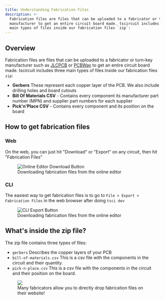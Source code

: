 ```yaml
---
title: Understanding Fabrication Files
description: >-
  Fabrication files are files that can be uploaded to a fabricator or turn-key
  manufacturer to get an entire circuit board made. tscircuit includes three
  main types of files inside our fabrication files `zip`:
---
```


## Overview

Fabrication files are files that can be uploaded to a fabricator or turn-key
manufacturer such as [JLCPCB](https://jlcpcb.com) or [PCBWay](https://pcbway.com) to get an entire circuit board made. tscircuit includes three
main types of files inside our fabrication files `zip`:

- **Gerbers** These represent each copper layer of the PCB. We also include
  drilling holes and board cutouts
- **Bill Of Materials CSV** - Contains every component its manufacturer part number (MPN) and supplier part numbers for each supplier
- **Pick'n'Place CSV** - Contains every component and its position on the board

## How to get fabrication files

### Web

On the web, you can just hit "Download" or "Export" on any circuit, then hit "Fabrication Files"

<figure>
<img src="/img/online-editor-download.png" alt="Online Editor Download Button" />
<figcaption>Downloading fabrication files from the online editor</figcaption>
</figure>

### CLI

The easiest way to get fabrication files is to go to `File > Export > Fabrication Files`
in the web browser after doing `tsci dev`

<figure>
<img src="/img/tsci-dev-export.png" alt="CLI Export Button" />
<figcaption>Downloading fabrication files from the online editor</figcaption>
</figure>

## What's inside the zip file?

The zip file contains three types of files:

- `gerbers` Describes the copper layers of your PCB
- `bill-of-materials.csv` This is a csv file with the components in the circuit and their
  quantity.
- `pick-n-place.csv` This is a csv file with the components in the circuit and their
  position on the board.

<figure>
<img className="img-rounded" src="/img/jlcpcb-upload.png" />
<figcaption>Many fabricators allow you to directly drop fabrication files on their website!</figcaption>
</figure>
